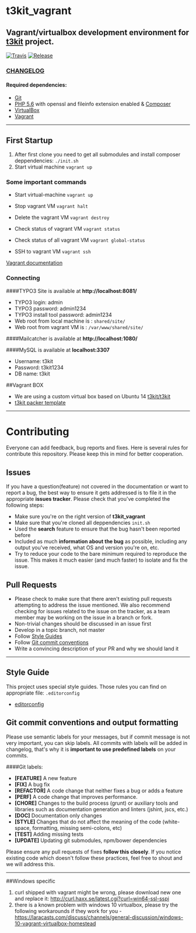# t3kit_vagrant

## Vagrant/virtualbox development environment for [t3kit](https://github.com/t3kit/t3kit) project.
[![Travis](https://img.shields.io/badge/t3kit-7.0.0-green.svg?style=flat-square)]()
[![Release](https://img.shields.io/github/release/t3kit/t3kit_vagrant.svg?style=flat-square)](https://github.com/t3kit/t3kit_vagrant/releases)

### [CHANGELOG](https://github.com/t3kit/t3kit_vagrant/blob/master/CHANGELOG.md)

#### Required dependencies:

* [Git](https://git-scm.com/)
* [PHP 5.6](http://php.net/downloads.php) with openssl and fileinfo extension enabled & [Composer](https://getcomposer.org/)
* [VirtualBox](https://www.virtualbox.org)
* [Vagrant](http://www.vagrantup.com)

***

## First Startup
1. After first clone you need to get all submodules and install composer deppendencies: `./init.sh`
2. Start virtual machine `vagrant up`


### Some important commands

* Start virtual-machine
`vagrant up`

* Stop vagrant VM
`vagrant halt`

* Delete the vagrant VM
`vagrant destroy`

* Check status of vagrant VM
`vagrant status`

* Check status of all vagrant VM
`vagrant global-status`

* SSH to vagrant VM
`vagrant ssh`

[Vagrant documentation](https://docs.vagrantup.com/v2/)

### Connecting

####TYPO3 Site is available at **http://localhost:8081/**

- TYPO3 login: admin
- TYPO3 password: admin1234
- TYPO3 install tool password: admin1234
- Web root from local machine is : `shared/site/`
- Web root from vagrant VM is : `/var/www/shared/site/`


####Mailcatcher is available at **http://localhost:1080/**

####MySQL is available at **localhost:3307**

- Username: t3kit
- Password: t3kit1234
- DB name: t3kit

##Vagrant BOX

* We are using a custom virtual box based on Ubuntu 14 [t3kit/t3kit](https://atlas.hashicorp.com/t3kit/boxes/t3kit)
* [t3kit packer template](https://github.com/t3kit/t3kit_packer_template)

***

# Contributing

Everyone can add feedback, bug reports and fixes. Here is several rules for contribute this repository. Please keep this in mind for better cooperation.


## Issues

If you have a question(feature) not covered in the documentation or want to report a bug, the best way to ensure it gets addressed is to file it in the appropriate **issues tracker**. Please check that you've completed the following steps:

* Make sure you're on the right version of **t3kit_vagrant**
* Make sure that you're cloned all deppendencies `init.sh`
* Used the **search** feature to ensure that the bug hasn't been reported before
* Included as much **information about the bug** as possible, including any output you've received, what OS and version you're on, etc.
* Try to reduce your code to the bare minimum required to reproduce the issue. This makes it much easier (and much faster) to isolate and fix the issue.


## Pull Requests

* Please check to make sure that there aren't existing pull requests attempting to address the issue mentioned. We also recommend checking for issues related to the issue on the tracker, as a team member may be working on the issue in a branch or fork.
* Non-trivial changes should be discussed in an issue first
* Develop in a topic branch, not master
* Follow [Style Guides](https://github.com/t3kit/t3kit_vagrant#style-guide)
* Follow [Git commit conventions](https://github.com/t3kit/t3kit_vagrant#git-commit-conventions-and-output-formatting)
* Write a convincing description of your PR and why we should land it

***

## Style Guide
This project uses special style guides. Those rules you can find on appropriate file: `.editorconfig`

* [editorconfig](http://editorconfig.org)


## Git commit conventions and output formatting
Please use semantic labels for your messages, but if commit message is not very important, you can skip labels. All commits with labels will be added in changelog, that's why it is **important to use predefined labels** on your commits.

####Git labels:
* **[FEATURE]** A new feature
* **[FIX]** A bug fix
* **[REFACTOR]** A code change that neither fixes a bug or adds a feature
* **[PERF]** A code change that improves performance.
* **[CHORE]** Changes to the build process (grunt) or auxiliary tools and libraries such as documentation generation and linters (jshint, jscs, etc.)
* **[DOC]** Documentation only changes
* **[STYLE]** Changes that do not affect the meaning of the code (white-space, formatting, missing semi-colons, etc)
* **[TEST]** Adding missing tests
* **[UPDATE]** Updating git submodules, npm/bower dependencies


Please ensure any pull requests of fixes **follow this closely**. If you notice existing code which doesn't follow these practices, feel free to shout and we will address this.

***


##Windows specific

1. curl shipped with vagrant might be wrong, please download new one and replace it: http://curl.haxx.se/latest.cgi?curl=win64-ssl-sspi
2. there is a known problem with windows 10 virtualbox, please try the following workarounds if they work for you - https://laracasts.com/discuss/channels/general-discussion/windows-10-vagrant-virtualbox-homestead
